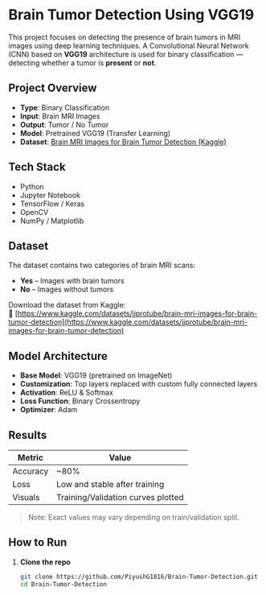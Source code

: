 # Brain Tumor Detection Using VGG19

This project focuses on detecting the presence of brain tumors in MRI images using deep learning techniques. A Convolutional Neural Network (CNN) based on **VGG19** architecture is used for binary classification — detecting whether a tumor is **present** or **not**.

## Project Overview

- **Type**: Binary Classification
- **Input**: Brain MRI Images
- **Output**: Tumor / No Tumor
- **Model**: Pretrained VGG19 (Transfer Learning)
- **Dataset**: [Brain MRI Images for Brain Tumor Detection (Kaggle)](https://www.kaggle.com/datasets/jjprotube/brain-mri-images-for-brain-tumor-detection)

## Tech Stack

- Python
- Jupyter Notebook
- TensorFlow / Keras
- OpenCV
- NumPy / Matplotlib

## Dataset

The dataset contains two categories of brain MRI scans:

- **Yes** – Images with brain tumors
- **No** – Images without tumors

Download the dataset from Kaggle:  
🔗 [https://www.kaggle.com/datasets/jjprotube/brain-mri-images-for-brain-tumor-detection](https://www.kaggle.com/datasets/jjprotube/brain-mri-images-for-brain-tumor-detection)

## Model Architecture

- **Base Model**: VGG19 (pretrained on ImageNet)
- **Customization**: Top layers replaced with custom fully connected layers
- **Activation**: ReLU & Softmax
- **Loss Function**: Binary Crossentropy
- **Optimizer**: Adam

## Results

| Metric       | Value      |
|--------------|------------|
| Accuracy     | ~80%       |
| Loss         | Low and stable after training |
| Visuals      | Training/Validation curves plotted |

>  Note: Exact values may vary depending on train/validation split.

## How to Run

1. **Clone the repo**
   ```bash
   git clone https://github.com/PiyushG1816/Brain-Tumor-Detection.git
   cd Brain-Tumor-Detection
